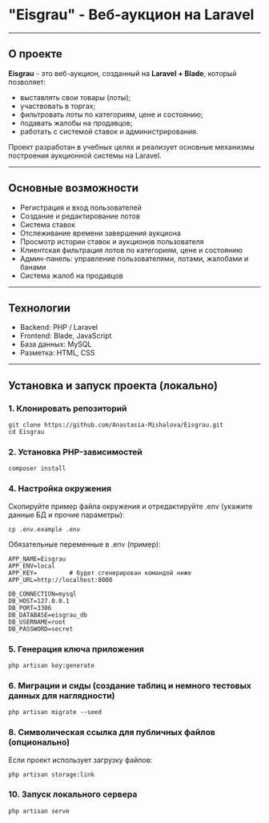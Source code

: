 
# "Eisgrau" - Веб-аукцион на Laravel

---

## О проекте

**Eisgrau** - это веб-аукцион, созданный на **Laravel + Blade**, который позволяет:
- выставлять свои товары (лоты);
- участвовать в торгах;
- фильтровать лоты по категориям, цене и состоянию;
- подавать жалобы на продавцов;
- работать с системой ставок и администрирования.

Проект разработан в учебных целях и реализует основные механизмы построения аукционной системы на Laravel.

---

## Основные возможности

-  Регистрация и вход пользователей  
-  Создание и редактирование лотов  
-  Система ставок  
-  Отслеживание времени завершения аукциона  
-  Просмотр истории ставок и аукционов пользователя  
-  Клиентская фильтрация лотов по категориям, цене и состоянию  
-  Админ-панель: управление пользователями, лотами, жалобами и банами  
-  Система жалоб на продавцов  

---

## Технологии

- Backend: PHP / Laravel 
- Frontend: Blade, JavaScript
- База данных: MySQL
- Разметка: HTML, CSS

---

## Установка и запуск проекта (локально)

### 1. Клонировать репозиторий
```
git clone https://github.com/Anastasia-Mishalova/Eisgrau.git
cd Eisgrau
```

### 2. Установка PHP-зависимостей
```
composer install
```

### 4. Настройка окружения
Скопируйте пример файла окружения и отредактируйте .env (укажите данные БД и прочие параметры):
```
cp .env.example .env
```

Обязательные переменные в .env (пример):
```
APP_NAME=Eisgrau
APP_ENV=local
APP_KEY=         # будет сгенерирован командой ниже
APP_URL=http://localhost:8000

DB_CONNECTION=mysql
DB_HOST=127.0.0.1
DB_PORT=3306
DB_DATABASE=eisgrau_db
DB_USERNAME=root
DB_PASSWORD=secret
```

### 5. Генерация ключа приложения
```
php artisan key:generate
```

### 6. Миграции и сиды (создание таблиц и немного тестовых данных для наглядности)
```
php artisan migrate --seed
```

### 8. Символическая ссылка для публичных файлов (опционально)
Если проект использует загрузку файлов:
```
php artisan storage:link
```
### 10. Запуск локального сервера
```
php artisan serve
```


